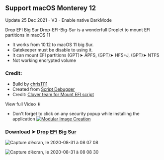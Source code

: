 <p align="center">
  
## Support macOS Monterey 12
  
Update 25 Dec 2021 - V3 - Enable native DarkMode
  
Drop EFI Big Sur
Drop-EFI-Big-Sur is a wonderfull Droplet to mount EFI partitions in macOS 11
- It works from 10.12 to macOS 11 big Sur.
- Gatekeeper must be disable to using it.
- It can mount EFI partitions (GPT)➤ APFS, (GPT)➤ HFS+J, (GPT)➤ NTFS
- Not working encrypted volume

### Credit:
- Build by [chris1111](https://github.com/chris1111/)
- Created from [Script Debugger](https://latenightsw.com/)
- Credit: [Clover team for Mount EFI script](https://sourceforge.net/projects/cloverefiboot/)

View full Video ⬇︎

- Don't forget to click on any security popup while installing the application
[![Modular Image Creation](https://i.ibb.co/K5bFrB5/VIDEO.png)](https://youtu.be/d8JK5a6S4SY)


### Download ➤ [Drop EFI Big Sur](https://github.com/chris1111/Drop-EFI-Big-Sur/releases/tag/V3)

![Capture d’écran, le 2020-08-31 à 08 07 08](https://user-images.githubusercontent.com/6248794/91718432-547c2a80-eb61-11ea-9940-d45a435a2185.png)

![Capture d’écran, le 2020-08-31 à 08 08 30](https://user-images.githubusercontent.com/6248794/91718435-5514c100-eb61-11ea-954b-f662b9697890.png)


</p>
